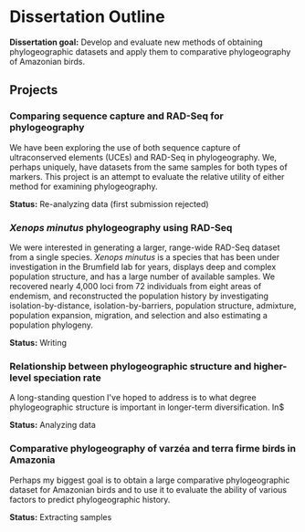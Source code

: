 Dissertation Outline
====================

**Dissertation goal:** Develop and evaluate new methods of obtaining phylogeographic datasets and apply them to comparative phylogeography of Amazonian birds.

Projects
---------------------

### Comparing sequence capture and RAD-Seq for phylogeography

We have been exploring the use of both sequence capture of ultraconserved elements (UCEs) and RAD-Seq in phylogeography. We, perhaps uniquely, have datasets from the same samples for both types of markers. This project is an attempt to evaluate the relative utility of either method for examining phylogeography.

**Status:** Re-analyzing data (first submission rejected)

### *Xenops minutus* phylogeography using RAD-Seq

We were interested in generating a larger, range-wide RAD-Seq dataset from a single species. *Xenops minutus* is a species that has been under investigation in the Brumfield lab for years, displays deep and complex population structure, and has a large number of available samples. We recovered nearly 4,000 loci from 72 individuals from eight areas of endemism, and reconstructed the population history by investigating isolation-by-distance, isolation-by-barriers, population structure, admixture, population expansion, migration, and selection and also estimating a population phylogeny. 

**Status:** Writing

### Relationship between phylogeographic structure and higher-level speciation rate

A long-standing question I've hoped to address is to what degree phylogeographic structure is important in longer-term diversification. In$

**Status:** Analyzing data

### Comparative phylogeography of varzéa and terra firme birds in Amazonia

Perhaps my biggest goal is to obtain a large comparative phylogeographic dataset for Amazonian birds and to use it to evaluate the ability of various factors to predict phylogeographic history.

**Status:** Extracting samples
